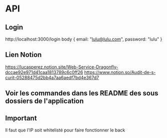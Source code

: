 
# API
## Login

http://localhost:3000/login
body
{
  email: "lulu@lulu.com",
  password: "lulu"
}

## Lien Notion 

https://lucasperez.notion.site/Web-Service-Dragonfly-dccae92e971d41caa1813789c6c0ff26
https://www.notion.so/Audit-de-s-curit-05288475d2bb4a7aa6aedf7bd4e367d7

## Voir les commandes dans les README des sous dossiers de l'application

## Important
Il faut que l'IP soit whitelisté pour faire fonctionner le back
